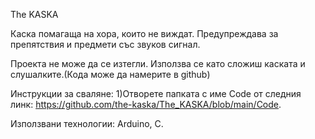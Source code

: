 The KASKA

Каска помагаща на хора, които не виждат. Предупреждава за препятствия и предмети със звуков сигнал.

Проекта не може да се изтегли. Използва се като сложиш каската и слушалките.(Кода може да намерите в github)

Инструкции за сваляне:
1)Отворете папката с име Code от следния линк: https://github.com/the-kaska/The_KASKA/blob/main/Code.

Използвани технологии: Arduino, C.

